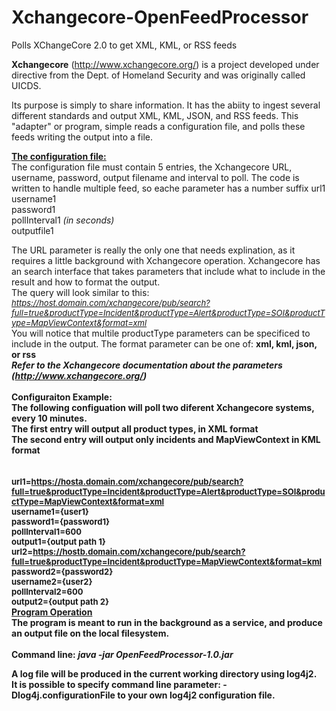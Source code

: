 # Xchangecore-OpenFeedProcessor
Polls XChangeCore 2.0 to get XML, KML, or RSS feeds

<b>Xchangecore</b> (http://www.xchangecore.org/) is a project developed under directive from the Dept. of Homeland Security and was originally called UICDS.

Its purpose is simply to share information.  It has the abiity to ingest several different standards and output
XML, KML, JSON, and RSS feeds.  This "adapter" or program, simple reads a configuration file, and polls these feeds
writing the output into a file.

<b><u>The configuration file:</u></b><br/>
The configuration file must contain 5 entries, the Xchangecore URL, username, password, output filename and interval to poll.
The code is written to handle multiple feed, so eache parameter has a number suffix
url1<br/>
username1<br/>
password1<br/>
pollInterval1 <i>(in seconds)</i><br/>
outputfile1<br/>

The URL parameter is really the only one that needs explination, as it requires a little background with Xchangecore operation.
Xchangecore has an search interface that takes parameters that include what to include in the result and how to format the output.
<br/>
The query will look similar to this:<br/>
<font size="2">
<i>https://host.domain.com/xchangecore/pub/search?full=true&productType=Incident&productType=Alert&productType=SOI&productType=MapViewContext&format=xml</i>
</font>
<br/>
You will notice that multile productType parameters can be specificed to include in the output.
The format parameter can be one of:   <b>xml, kml, json, or rss</b><br/>
<b><i>Refer to the Xchangecore documentation about the parameters (http://www.xchangecore.org/)</i></b>
<br/>
<br/>
<b>Configuraiton Example:<b/><br/>
The following configuation will poll two diferent Xchangecore systems, every 10 minutes.<br/>
The first entry will output all product types, in XML format<br/>
The second entry will output only incidents and MapViewContext in KML format<br/>
<br/>
<br/>
<font size="2">
url1=https://hosta.domain.com/xchangecore/pub/search?full=true&productType=Incident&productType=Alert&productType=SOI&productType=MapViewContext&format=xml<br/>
username1={user1}<br/>
password1={password1}<br/>
pollInterval1=600<br/>
output1={output path 1}<br/>
url2=https://hostb.domain.com/xchangecore/pub/search?full=true&productType=Incident&productType=MapViewContext&format=kml<br/>
password2={password2}<br/>
username2={user2}<br/>
pollInterval2=600<br/>
output2={output path 2}<br/>
</font>
<b><u>Program Operation</u></b><br/>
The program is meant to run in the background as a service, and produce an output file on the local filesystem.<br/>
<br/>
<b>Command line:</b> <i>java -jar OpenFeedProcessor-1.0.jar</i><br/>

A log file will be produced in the current working directory using log4j2.<br/>
It is possible to specify command line parameter: <b>-Dlog4j.configurationFile</b> to your own log4j2 configuration file.<br/>



